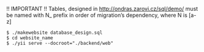 !! IMPORTANT !! Tables, designed in http://ondras.zarovi.cz/sql/demo/ must be named with N_ prefix in order of migration’s dependency, where N is [a-z]

```
$ ./makewebsite database_design.sql
$ cd website_name
$ ./yii serve --docroot="./backend/web"
```
